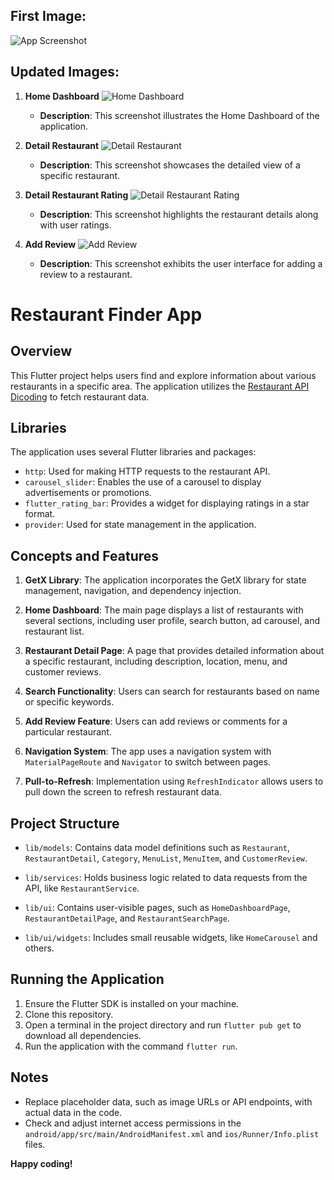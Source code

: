 ## First Image:
![App Screenshot](https://github.com/ugunNet21/idcamp-flutter-middleup/assets/45864165/442141ac-17c9-416d-a3be-e510b36c3353)

## Updated Images:
1. **Home Dashboard**
   ![Home Dashboard](https://github.com/ugunNet21/idcamp-flutter-submission/assets/45864165/6d222675-cefe-4b2c-b0b8-e5911e3903a1)
   - **Description**: This screenshot illustrates the Home Dashboard of the application.

2. **Detail Restaurant**
   ![Detail Restaurant](https://github.com/ugunNet21/idcamp-flutter-submission/assets/45864165/a5ec5c82-13b2-4ae9-aa4b-3b96ac2faa47)
   - **Description**: This screenshot showcases the detailed view of a specific restaurant.

3. **Detail Restaurant Rating**
   ![Detail Restaurant Rating](https://github.com/ugunNet21/idcamp-flutter-submission/assets/45864165/4801171c-0173-40eb-b6bd-f0cbc6559313)
   - **Description**: This screenshot highlights the restaurant details along with user ratings.

4. **Add Review**
   ![Add Review](https://github.com/ugunNet21/idcamp-flutter-submission/assets/45864165/b9c96e3b-7b55-43e4-976a-19d824972921)
   - **Description**: This screenshot exhibits the user interface for adding a review to a restaurant.

# Restaurant Finder App

## Overview

This Flutter project helps users find and explore information about various restaurants in a specific area. The application utilizes the [Restaurant API Dicoding](https://restaurant-api.dicoding.dev/) to fetch restaurant data.

## Libraries

The application uses several Flutter libraries and packages:

- `http`: Used for making HTTP requests to the restaurant API.
- `carousel_slider`: Enables the use of a carousel to display advertisements or promotions.
- `flutter_rating_bar`: Provides a widget for displaying ratings in a star format.
- `provider`: Used for state management in the application.

## Concepts and Features

1. **GetX Library**: The application incorporates the GetX library for state management, navigation, and dependency injection.

2. **Home Dashboard**: The main page displays a list of restaurants with several sections, including user profile, search button, ad carousel, and restaurant list.

3. **Restaurant Detail Page**: A page that provides detailed information about a specific restaurant, including description, location, menu, and customer reviews.

4. **Search Functionality**: Users can search for restaurants based on name or specific keywords.

5. **Add Review Feature**: Users can add reviews or comments for a particular restaurant.

6. **Navigation System**: The app uses a navigation system with `MaterialPageRoute` and `Navigator` to switch between pages.

7. **Pull-to-Refresh**: Implementation using `RefreshIndicator` allows users to pull down the screen to refresh restaurant data.

## Project Structure

- `lib/models`: Contains data model definitions such as `Restaurant`, `RestaurantDetail`, `Category`, `MenuList`, `MenuItem`, and `CustomerReview`.

- `lib/services`: Holds business logic related to data requests from the API, like `RestaurantService`.

- `lib/ui`: Contains user-visible pages, such as `HomeDashboardPage`, `RestaurantDetailPage`, and `RestaurantSearchPage`.

- `lib/ui/widgets`: Includes small reusable widgets, like `HomeCarousel` and others.

## Running the Application

1. Ensure the Flutter SDK is installed on your machine.
2. Clone this repository.
3. Open a terminal in the project directory and run `flutter pub get` to download all dependencies.
4. Run the application with the command `flutter run`.

## Notes

- Replace placeholder data, such as image URLs or API endpoints, with actual data in the code.
- Check and adjust internet access permissions in the `android/app/src/main/AndroidManifest.xml` and `ios/Runner/Info.plist` files.

**Happy coding!**
